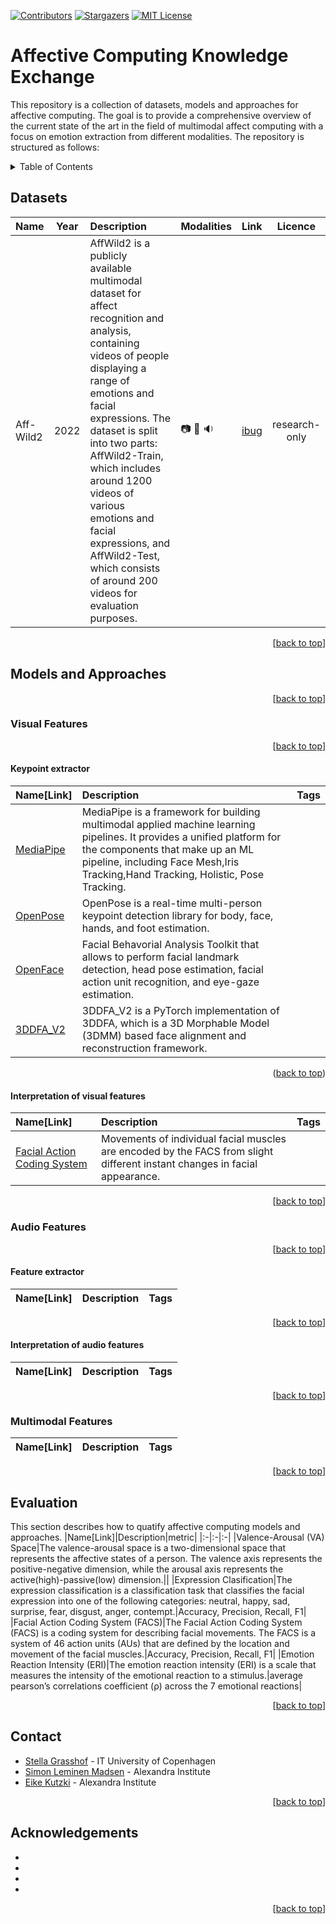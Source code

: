 <a name="readme-top"></a>

[![Contributors][contributors-shield]][contributors-url]
[![Stargazers][stars-shield]][stars-url]
[![MIT License][license-shield]][license-url]

# Affective Computing Knowledge Exchange
<!-- write a short introduction -->
This repository is a collection of datasets, models and approaches for affective computing. The goal is to provide a comprehensive overview of the current state of the art in the field of multimodal affect computing with a focus on emotion extraction from different modalities. The repository is structured as follows:

<!-- TABLE OF CONTENTS -->
<details>
  <summary>Table of Contents</summary>
  <ol>
    <li><a href="#datasets">Datasets</a></li>
    <li>
      <a href="#models-and-approaches">Models and Approaches</a>
      <ul>
        <li>
          <a href="#visual-features">Visual Features</a>
          <ul>
            <li><a href="#keypoint-extractor">Keypoint extractor</a></li>
            <li><a href="#interpretation-of-visual-features">Interpretation of visual features</a></li>
          </ul>
        </li>
        <li>
          <a href="#audio-features">Audio Features</a>
          <ul>
            <li><a href="#feature-extractor">Feature extractor</a></li>
            <li><a href="#interpretation-of-audio-features">Interpretation of audio features</a></li>
          </ul>
        </li>
        <li><a href="#multimodal-features">Multimodal Features</a></li>
      </ul>
    </li>
    <li><a href="#evaluation">Evaluation</a></li>
    <li><a href="#contact">Contact</a></li>
    <li><a href="#acknowledgements">Acknowledgements</a></li>

  </ol>
</details>


## Datasets
<!-- Usage of the table
    Name: name of the dataset
    Year: year of publication
    Description: a short description of the dataset
    Tags: tags of the dataset e.g "audio" : :sound: , "video" : :movie_camera: , "image" : :camera:
    link: link to the dataset
    Licence: In what context is the dataset allowed to be used e.g "research only"

 -->

| Name|Year|Description|Modalities|Link|Licence|
|:-|:-:|:-|:-|:-|:-:|
| Aff-Wild2 | 2022 | AffWild2 is a publicly available multimodal dataset for affect recognition and analysis, containing videos of people displaying a range of emotions and facial expressions. The dataset is split into two parts: AffWild2-Train, which includes around 1200 videos of various emotions and facial expressions, and AffWild2-Test, which consists of around 200 videos for evaluation purposes.|:camera: :movie_camera: :sound: |[ibug](https://ibug.doc.ic.ac.uk/resources/aff-wild2/)| research-only |

<p align="right">[<a href="#readme-top">back to top</a>]</p>

## Models and Approaches
<p align="right">[<a href="#readme-top">back to top</a>]</p>

### Visual Features
<!-- List of models/approaches that focus on visual input only -->
<p align="right">[<a href="#readme-top">back to top</a>]</p>

#### Keypoint extractor

|Name[Link]|Description|Tags|
|:-|:-|:-|
|[MediaPipe](https://google.github.io/mediapipe/) |MediaPipe is a framework for building multimodal applied machine learning pipelines. It provides a unified platform for the components that make up an ML pipeline, including Face Mesh,Iris Tracking,Hand Tracking, Holistic, Pose Tracking.||
|[OpenPose](https://github.com/CMU-Perceptual-Computing-Lab/openpose)| OpenPose is a real-time multi-person keypoint detection library for body, face, hands, and foot estimation. ||
|[OpenFace](https://github.com/TadasBaltrusaitis/OpenFace)|Facial Behavorial Analysis Toolkit that allows to perform facial landmark detection, head pose estimation, facial action unit recognition, and eye-gaze estimation. ||
|[3DDFA_V2](https://github.com/cleardusk/3DDFA_V2)|3DDFA_V2 is a PyTorch implementation of 3DDFA, which is a 3D Morphable Model (3DMM) based face alignment and reconstruction framework. ||

<p align="right">(<a href="#readme-top">back to top</a>)</p>

#### Interpretation of visual features

|Name[Link]|Description|Tags|
|:-|:-|:-|
|[Facial Action Coding System](https://en.wikipedia.org/wiki/Facial_Action_Coding_System)|Movements of individual facial muscles are encoded by the FACS from slight different instant changes in facial appearance. ||

<p align="right">[<a href="#readme-top">back to top</a>]</p>

### Audio Features
<!-- List of models/approaches that focus on audio input only -->
<p align="right">[<a href="#readme-top">back to top</a>]</p>

#### Feature extractor

|Name[Link]|Description|Tags|
|:-|:-|:-|
<p align="right">[<a href="#readme-top">back to top</a>]</p>

#### Interpretation of audio features

|Name[Link]|Description|Tags|
|:-|:-|:-|
<p align="right">[<a href="#readme-top">back to top</a>]</p>

### Multimodal Features
<!-- List of models/approaches that focus on multimodal input -->
|Name[Link]|Description|Tags|
|:-|:-|:-|
<p align="right">[<a href="#readme-top">back to top</a>]</p>

## Evaluation
<!-- List of evaluation metrics for affective computing models and approaches -->
This section describes how to quatify affective computing models and approaches.
|Name[Link]|Description|metric|
|:-|:-|:-|
|Valence-Arousal (VA) Space|The valence-arousal space is a two-dimensional space that represents the affective states of a person. The valence axis represents the positive-negative dimension, while the arousal axis represents the active(high)-passive(low) dimension.||
|Expression Clasification|The expression classification is a classification task that classifies the facial expression into one of the following categories: neutral, happy, sad, surprise, fear, disgust, anger, contempt.|Accuracy, Precision, Recall, F1|
|Facial Action Coding System (FACS)|The Facial Action Coding System (FACS) is a coding system for describing facial movements. The FACS is a system of 46 action units (AUs) that are defined by the location and movement of the facial muscles.|Accuracy, Precision, Recall, F1|
|Emotion Reaction Intensity (ERI)|The emotion reaction intensity (ERI) is a scale that measures the intensity of the emotional reaction to a stimulus.|average pearson’s correlations coefficient (ρ) across the 7 emotional reactions|

<p align="right">[<a href="#readme-top">back to top</a>]</p>

## Contact
<!-- List of people who contributed to this Knowledge Exchange Repository -->
* [Stella Grasshof](https://pure.itu.dk/en/persons/stella-grasshof) - IT University of Copenhagen
* [Simon Leminen Madsen](https://github.com/leminen) - Alexandra Institute
* [Eike Kutzki](https://github.com/eikekutz) - Alexandra Institute

<p align="right">[<a href="#readme-top">back to top</a>]</p>

## Acknowledgements
<!-- List of people who contributed to this Knowledge Exchange Repository -->
*
*
*
*

<p align="right">[<a href="#readme-top">back to top</a>]</p>




<!-- MARKDOWN LINKS & IMAGES -->
<!-- https://www.markdownguide.org/basic-syntax/#reference-style-links -->
[contributors-shield]: https://img.shields.io/github/contributors/alexandrainst/AffectiveComputingKnowledgeExchange.svg?style=for-the-badge
[contributors-url]: https://github.com/alexandrainst/AffectiveComputingKnowledgeExchange/graphs/contributors
[license-shield]: https://img.shields.io/github/license/alexandrainst/AffectiveComputingKnowledgeExchange.svg?style=for-the-badge
[license-url]: https://github.com/alexandrainst/AffectiveComputingKnowledgeExchange/blob/master/LICENSE.txt
[stars-shield]: https://img.shields.io/github/stars/alexandrainst/AffectiveComputingKnowledgeExchange.svg?style=for-the-badge
[stars-url]: https://github.com/alexandrainst/AffectiveComputingKnowledgeExchange/stargazers

